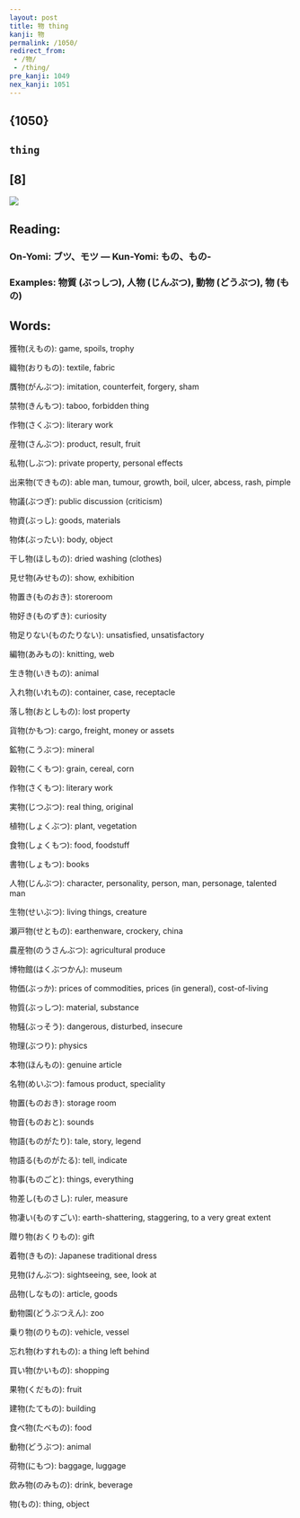 ```yaml
---
layout: post
title: 物 thing
kanji: 物
permalink: /1050/
redirect_from:
 - /物/
 - /thing/
pre_kanji: 1049
nex_kanji: 1051
---
```


## {1050}

## `thing`

## [8]

<div class="stroke"><img src="E789A9.png" /></div>

## Reading:

### On-Yomi: ブツ、モツ &mdash; Kun-Yomi: もの、もの-

### Examples: 物質 (ぶっしつ), 人物 (じんぶつ), 動物 (どうぶつ), 物 (もの)

## Words:

獲物(えもの): game, spoils, trophy

織物(おりもの): textile, fabric

贋物(がんぶつ): imitation, counterfeit, forgery, sham

禁物(きんもつ): taboo, forbidden thing

作物(さくぶつ): literary work

産物(さんぶつ): product, result, fruit

私物(しぶつ): private property, personal effects

出来物(できもの): able man, tumour, growth, boil, ulcer, abcess, rash, pimple

物議(ぶつぎ): public discussion (criticism)

物資(ぶっし): goods, materials

物体(ぶったい): body, object

干し物(ほしもの): dried washing (clothes)

見せ物(みせもの): show, exhibition

物置き(ものおき): storeroom

物好き(ものずき): curiosity

物足りない(ものたりない): unsatisfied, unsatisfactory

編物(あみもの): knitting, web

生き物(いきもの): animal

入れ物(いれもの): container, case, receptacle

落し物(おとしもの): lost property

貨物(かもつ): cargo, freight, money or assets

鉱物(こうぶつ): mineral

穀物(こくもつ): grain, cereal, corn

作物(さくもつ): literary work

実物(じつぶつ): real thing, original

植物(しょくぶつ): plant, vegetation

食物(しょくもつ): food, foodstuff

書物(しょもつ): books

人物(じんぶつ): character, personality, person, man, personage, talented man

生物(せいぶつ): living things, creature

瀬戸物(せともの): earthenware, crockery, china

農産物(のうさんぶつ): agricultural produce

博物館(はくぶつかん): museum

物価(ぶっか): prices of commodities, prices (in general), cost-of-living

物質(ぶっしつ): material, substance

物騒(ぶっそう): dangerous, disturbed, insecure

物理(ぶつり): physics

本物(ほんもの): genuine article

名物(めいぶつ): famous product, speciality

物置(ものおき): storage room

物音(ものおと): sounds

物語(ものがたり): tale, story, legend

物語る(ものがたる): tell, indicate

物事(ものごと): things, everything

物差し(ものさし): ruler, measure

物凄い(ものすごい): earth-shattering, staggering, to a very great extent

贈り物(おくりもの): gift

着物(きもの): Japanese traditional dress

見物(けんぶつ): sightseeing, see, look at

品物(しなもの): article, goods

動物園(どうぶつえん): zoo

乗り物(のりもの): vehicle, vessel

忘れ物(わすれもの): a thing left behind

買い物(かいもの): shopping

果物(くだもの): fruit

建物(たてもの): building

食べ物(たべもの): food

動物(どうぶつ): animal

荷物(にもつ): baggage, luggage

飲み物(のみもの): drink, beverage

物(もの): thing, object
